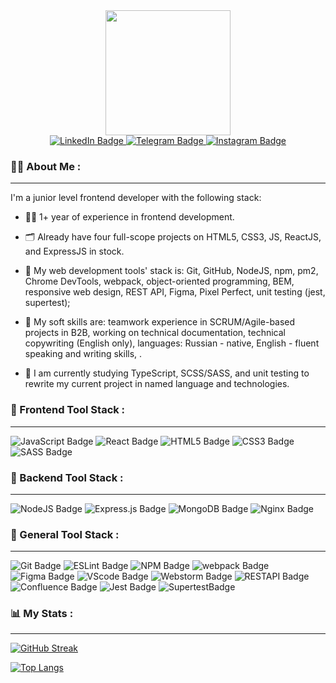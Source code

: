 
<div id="header" align="center">
  <img src="https://media.giphy.com/media/hpXdHPfFI5wTABdDx9/giphy.gif" width="200">
</div> 
<div id="badges" align="center">
  <a href="https://www.linkedin.com/in/dariamatveeva/">
    <img src="https://img.shields.io/badge/LinkedIn-blue?style=social&logo=linkedin&logoColor=blue" alt="LinkedIn Badge"/>
  </a>
  <a href="https://t.me/DannyohDanny">
    <img src="https://img.shields.io/badge/Telegram-red?style=social&logo=telegram&logoColor=blue" alt="Telegram Badge"/>
  </a>
  <a href="https://www.instagram.com/inspiration_zone">
    <img src="https://img.shields.io/badge/Instagram-red?style=social&logo=instagram&logoColor=pink" alt="Instagram Badge"/>
   </a>
  <div>
<img src="https://komarev.com/ghpvc/?username=DannyOhDanny&style=flat-square&color=blue" alt=""/>
  </div>
</div>

### :woman_technologist: About Me :
---
I'm a junior level frontend developer with the following stack:

- 👩‍🎓 1+ year of experience in frontend development.

- 🗂️ Already have four full-scope projects on HTML5, CSS3, JS, ReactJS, and ExpressJS in stock.

- 🔭 My web development tools' stack is: Git, GitHub, NodeJS, npm, pm2, Chrome DevTools, webpack, object-oriented programming, BEM, responsive web design, REST API, Figma, Pixel Perfect, unit testing (jest, supertest);

- 💼 My soft skills are: teamwork experience in SCRUM/Agile-based projects in B2B, working on technical documentation, technical copywriting (English only), languages: Russian - native, English - fluent speaking and writing skills, .

- 📖 I am currently studying TypeScript, SCSS/SASS, and unit testing to rewrite my current project in named language and technologies.

### :briefcase: Frontend Tool Stack :
---
<div> 
  <img src="https://img.shields.io/badge/javascript-%23404d59.svg?style=for-the-badge&logo=javascript&logoColor=%23F7DF1E" alt="JavaScript Badge" />
  <img src="https://img.shields.io/badge/react-%23404d59.svg?style=for-the-badge&logo=react&logoColor=%2361DAFB" alt="React Badge" />
  <img src="https://img.shields.io/badge/html5-%23404d59.svg?style=for-the-badge&logo=html5&logoColor=orange" alt="HTML5 Badge" />
  <img src="https://img.shields.io/badge/css3-%23404d59.svg?style=for-the-badge&logo=css3&logoColor=lightblue" alt="CSS3 Badge" />
  <img src="https://img.shields.io/badge/SASS-%23404d59.svg?style=for-the-badge&logo=SASS&logoColor=hotpink" alt="SASS Badge" />
</div>

### :briefcase: Backend Tool Stack :
---
<div id="backend" style="display: inline">
  <img src="https://img.shields.io/badge/node.js-%23404d59?style=for-the-badge&logo=node.js&logoColor=green" alt="NodeJS Badge" />
  <img src="https://img.shields.io/badge/express.js-%23404d59.svg?style=for-the-badge&logo=express&logoColor=%2361DAFB" alt="Express.js Badge" />
  <img src="https://img.shields.io/badge/MongoDB-%23404d59.svg?style=for-the-badge&logo=mongodb&logoColor=green" alt="MongoDB Badge" />
  <img src="https://img.shields.io/badge/nginx-%23404d59.svg?style=for-the-badge&logo=nginx&logoColor=green" alt="Nginx Badge" />		
</div>

### :briefcase: General Tool Stack :
---
<div id="general" style="display: inline">
  <img src="https://img.shields.io/badge/git-%23404d59.svg?style=for-the-badge&logo=git&logoColor=red" alt="Git Badge" />
  <img src="https://img.shields.io/badge/ESLint-%23404d59?style=for-the-badge&logo=eslint&logoColor=violet" alt="ESLint Badge" />
  <img src="https://img.shields.io/badge/NPM-%23404d59?style=for-the-badge&logo=npm&logoColor=red" alt="NPM Badge" />
  <img src="https://img.shields.io/badge/Webpack-%23404d59?style=for-the-badge&logo=webpack&logoColor=blue" alt="webpack Badge" />
  <img src="https://img.shields.io/badge/figma-%23404d59.svg?style=for-the-badge&logo=figma&logoColor=purple" alt="Figma Badge" />
  <img src="https://img.shields.io/badge/vscode-%23404d59?style=for-the-badge&logo=vscode&logoColor=white" alt="VScode Badge" />
  <img src="https://img.shields.io/badge/webstorm-%23404d59?style=for-the-badge&logo=webstorm&logoColor=lightblue" alt="Webstorm Badge" />
  <img src="https://img.shields.io/badge/REST API-%23404d59?style=for-the-badge&logo=restapi&logoColor=lightblue" alt="RESTAPI Badge" />
  <img src="https://img.shields.io/badge/Confluence-%23404d59?style=for-the-badge&logo=confluence&logoColor=blue" alt="Confluence Badge" />
  <img src="https://img.shields.io/badge/Jest-%23404d59?style=for-the-badge&logo=jest&logoColor=red" alt="Jest Badge" />
  <img src="https://img.shields.io/badge/Supertest-%23404d59?style=for-the-badge&logo=supertest&logoColor=blue" alt="SupertestBadge" />

</div>

### :bar_chart:	 My Stats :
---
[![GitHub Streak](http://github-readme-streak-stats.herokuapp.com?user=DannyOhDanny&theme=dark&background=000000)](https://git.io/streak-stats)

[![Top Langs](https://github-readme-stats.vercel.app/api/top-langs/?username=DannyOhDanny&layout=compact&theme=vision-friendly-dark)](https://github.com/anuraghazra/github-readme-stats)

<!--
**DannyOhDanny/DannyOhDanny** is a ✨ _special_ ✨ repository because its `README.md` (this file) appears on your GitHub profile.

Here are some ideas to get you started:

- 🔭 I’m currently working on ...
- 🌱 I’m currently learning ...
- 👯 I’m looking to collaborate on ...
- 🤔 I’m looking for help with ...
- 💬 Ask me about ...
- 📫 How to reach me: ...
- 😄 Pronouns: ...
- ⚡ Fun fact: ...
-->
